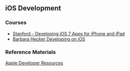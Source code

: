 ## iOS Development

### Courses
- [Stanford - Developing iOS 7 Apps for iPhone and iPad](http://online.stanford.edu/course/developing-ios7-apps-fall-2013)
- [Barbara Hecker Developing on iOS](https://www.youtube.com/playlist?list=PL1D5B07DD840FB46D)

### Reference Materials
[Apple Developer Resources](https://developer.apple.com/devcenter/ios/index.action)

